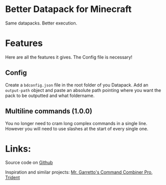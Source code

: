 # Better Datapack for Minecraft
Same datapacks. Better execution.

# Features
Here are all the features it gives. The Config file is necessary!

## Config
Create a `bdconfig.json` file in the root folder of you Datapack. Add an `output-path` object and paste an absolute path pointing where you want the pack to be outputted and what foldername.

## Multiline commands (1.0.0)
You no longer need to cram long complex commands in a single line. However you will need to use slashes at the start of every single one.

# Links:
Source code on [Github](https://github.com/ExAtom/BetterDatapack)

Inspiration and similar projects: [Mr. Garretto's Command Combiner Pro](https://mrgarretto.com/cmdcombinerpro/), [Trident](https://discord.gg/VpfA3c6)
